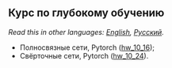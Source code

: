 ## Курс по глубокому обучению

*Read this in other languages: [English](README.md), [Русский](README.ru.md).*

- Полносвязные сети, Pytorch ([hw_10_16](./hw_10_16));
- Свёрточные сети, Pytorch ([hw_10_24](./hw_10_24)).
